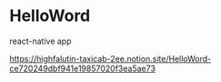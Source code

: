 # HelloWord
react-native app

https://highfalutin-taxicab-2ee.notion.site/HelloWord-ce720249dbf941e19857020f3ea5ae73
